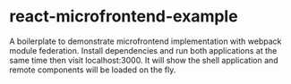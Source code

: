 # react-microfrontend-example
A boilerplate to demonstrate microfrontend implementation with webpack module federation. 
Install dependencies and run both applications at the same time then visit localhost:3000. 
It will show the shell application and remote components will be loaded on the fly.
